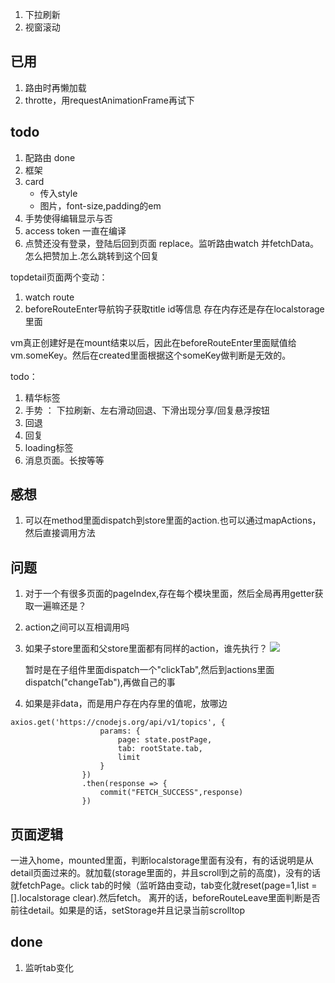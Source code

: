 1. 下拉刷新
2. 视窗滚动

## 已用
1. 路由时再懒加载
2. throtte，用requestAnimationFrame再试下

## todo
1. 配路由 done
2. 框架
3. card
    - 传入style 
    - 图片，font-size,padding的em
4. 手势使得编辑显示与否
5. access token 一直在编译
6. 点赞还没有登录，登陆后回到页面 replace。监听路由watch 并fetchData。怎么把赞加上.怎么跳转到这个回复


topdetail页面两个变动：
1. watch route
2. beforeRouteEnter导航钩子获取title id等信息
存在内存还是存在localstorage里面


vm真正创建好是在mount结束以后，因此在beforeRouteEnter里面赋值给vm.someKey。然后在created里面根据这个someKey做判断是无效的。

todo：
1. 精华标签
2. 手势 ： 下拉刷新、左右滑动回退、下滑出现分享/回复悬浮按钮
3. 回退
4. 回复
5. loading标签
6. 消息页面。长按等等

## 感想
1. 可以在method里面dispatch到store里面的action.也可以通过mapActions，然后直接调用方法

## 问题
1. 对于一个有很多页面的pageIndex,存在每个模块里面，然后全局再用getter获取一遍嘛还是？
2. action之间可以互相调用吗
3. 如果子store里面和父store里面都有同样的action，谁先执行？
    ![](http://p1.bqimg.com/567571/eb524fcdd499befb.png)
    
    暂时是在子组件里面dispatch一个"clickTab",然后到actions里面dispatch("changeTab"),再做自己的事
4. 如果是非data，而是用户存在内存里的值呢，放哪边
```
axios.get('https://cnodejs.org/api/v1/topics', {
                    params: {
                        page: state.postPage,
                        tab: rootState.tab,
                        limit
                    }
                })
                .then(response => {
                    commit("FETCH_SUCCESS",response)
                })
```


## 页面逻辑
一进入home，mounted里面，判断localstorage里面有没有，有的话说明是从detail页面过来的。就加载(storage里面的，并且scroll到之前的高度)，没有的话就fetchPage。click tab的时候（监听路由变动，tab变化就reset(page=1,list = [].localstorage clear).然后fetch。
离开的话，beforeRouteLeave里面判断是否前往detail。如果是的话，setStorage并且记录当前scrolltop

## done
1. 监听tab变化


